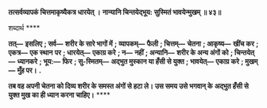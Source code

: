 **तत्सर्वव्यापकं चित्तमाकृष्यैकत्र धारयेत् ।** **नान्यानि चिन्तयेद्भूय: सुस्मितं भावयेन्मुखम् ॥ ४३॥** 

शब्दार्थ **** 

**तत्—** **इसलिए** **; सर्व—** **शरीर के सारे भागों में** **; व्यापकम्—** **फैली** **; चित्तम्—** **चेतना** **; आकृष्य—** **खींच कर** **; एकत्र—** **एक स्थान** **पर** **; धारयेत्—** **एकाग्र करे** **; न—** **नहीं** **; अन्यानि—** **शरीर के अन्य अंगों को** **; चिन्तयेत्—** **ध्यानकरे** **; भूय:—** **फिर** **; सु-स्मितम्—** **अद्भुत मुस्कान या हँसी से युक्त** **; भावयेत्—** **एकाग्र करे** **; मुखम्—** **मुँह पर।** **.** 

**तब वह अपनी चेतना को दिव्य शरीर के समस्त अंगों से हटा ले। उस समय उसे भगवान् के** **अद्भुत हँसी से युक्त मुख का ही ध्यान करना चाहिए।** **** 